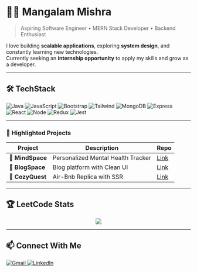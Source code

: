 # 👨‍💻 Mangalam Mishra  

> Aspiring Software Engineer • MERN Stack Developer • Backend Enthusiast  

I love building **scalable applications**, exploring **system design**, and constantly learning new technologies.  
Currently seeking an **internship opportunity** to apply my skills and grow as a developer.  

---

## 🛠️ TechStack  
![Java](https://img.shields.io/badge/-Java-red?style=flat-square&logo=openjdk&logoColor=white)
![JavaScript](https://img.shields.io/badge/-JavaScript-yellow?style=flat-square&logo=javascript&logoColor=black)
![Bootstrap](https://img.shields.io/badge/-Bootstrap-purple?style=flat-square&logo=bootstrap&logoColor=white)
![Tailwind](https://img.shields.io/badge/-TailwindCSS-teal?style=flat-square&logo=tailwind-css&logoColor=white)
![MongoDB](https://img.shields.io/badge/-MongoDB-green?style=flat-square&logo=mongodb&logoColor=white)
![Express](https://img.shields.io/badge/-Express-grey?style=flat-square&logo=express&logoColor=white)
![React](https://img.shields.io/badge/-React-blue?style=flat-square&logo=react&logoColor=white)
![Node](https://img.shields.io/badge/-Node.js-green?style=flat-square&logo=node.js&logoColor=white)
![Redux](https://img.shields.io/badge/-Redux-purple?style=flat-square&logo=redux&logoColor=white)
![Jest](https://img.shields.io/badge/-Jest-brown?style=flat-square&logo=jest&logoColor=white)

---

### 🌟 Highlighted Projects
| Project | Description | Repo |
|---------|-------------|------|
| 📝 **MindSpace** | Personalized Mental Health Tracker | [Link](https://github.com/Mangalam-17/MindSpace) |
| 📖 **BlogSpace** | Blog platform with Clean UI | [Link](https://github.com/Mangalam-17/BlogSpace) |
| 🛒 **CozyQuest** | Air-Bnb Replica with SSR | [Link](https://github.com/Mangalam-17/CozyQuest) |


---

## 🏆 LeetCode Stats  
<p align="center">
  <a href="https://leetcode.com/u/Mangalam_89/">
    <img src="https://leetcard.jacoblin.cool/Mangalam_89?theme=dark&font=Karma" />
  </a>
</p>

---

## 📫 Connect With Me  
<p>
  <a href="mailto:mangalamab17@gmail.com">
    <img src="https://img.shields.io/badge/Gmail-D14836?style=for-the-badge&logo=gmail&logoColor=white" alt="Gmail" />
  </a>
  <a href="https://www.linkedin.com/in/mangalam-mishra-dev/">
    <img src="https://img.shields.io/badge/LinkedIn-0077B5?style=for-the-badge&logo=linkedin&logoColor=white" alt="LinkedIn" />
  </a>
</p>
